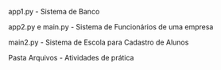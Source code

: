 app1.py - Sistema de Banco 

app2.py e main.py - Sistema de Funcionários de uma empresa

main2.py - Sistema de Escola para Cadastro de Alunos

Pasta Arquivos - Atividades de prática
